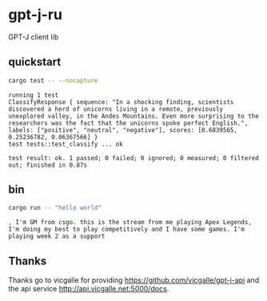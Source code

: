 # gpt-j-ru
GPT-J client lib

## quickstart

```sh
cargo test -- --nocapture
```

```
running 1 test
ClassifyResponse { sequence: "In a shocking finding, scientists discovered a herd of unicorns living in a remote, previously unexplored valley, in the Andes Mountains. Even more surprising to the researchers was the fact that the unicorns spoke perfect English.", labels: ["positive", "neutral", "negative"], scores: [0.6839565, 0.25236782, 0.06367566] }
test tests::test_classify ... ok

test result: ok. 1 passed; 0 failed; 0 ignored; 0 measured; 0 filtered out; finished in 0.87s
```

## bin

```sh
cargo run -- "hello world"
```

```
, I'm GM from csgo. this is the stream from me playing Apex Legends, I'm doing my best to play competitively and I have some games. I'm playing week 2 as a support
```

## Thanks

Thanks go to vicgalle for providing https://github.com/vicgalle/gpt-j-api and the api service
http://api.vicgalle.net:5000/docs.
